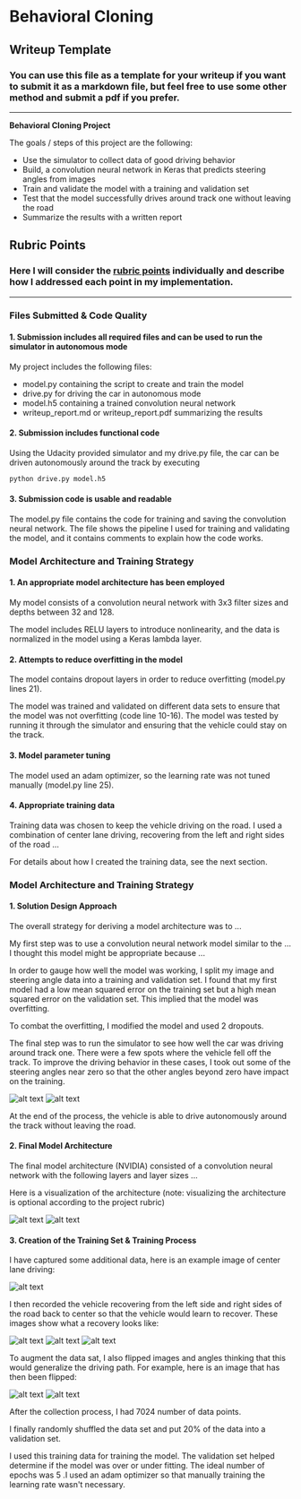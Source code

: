 # **Behavioral Cloning** 

## Writeup Template

### You can use this file as a template for your writeup if you want to submit it as a markdown file, but feel free to use some other method and submit a pdf if you prefer.

---

**Behavioral Cloning Project**

The goals / steps of this project are the following:
* Use the simulator to collect data of good driving behavior
* Build, a convolution neural network in Keras that predicts steering angles from images
* Train and validate the model with a training and validation set
* Test that the model successfully drives around track one without leaving the road
* Summarize the results with a written report


[//]: # (Image References)

[image1]: ./examples/model.png "Model Visualization"
[image3]: ./examples/center.jpg "Recovery Image"
[image4]: ./examples/left.jpg "Recovery Image"
[image5]: ./examples/right.jpg "Recovery Image"
[image6]: ./examples/center.jpg "Normal Image"
[image7]: ./examples/flipped.jpg "Flipped Image"
[image8]: ./examples/BeforeBalanced.png "Before Balance"
[image9]: ./examples/AfterBalanced.png "After Balance"
[image10]: ./examples/Summary_NVIDIAmodel.png "Summary of Model"

## Rubric Points
### Here I will consider the [rubric points](https://review.udacity.com/#!/rubrics/432/view) individually and describe how I addressed each point in my implementation.  

---
### Files Submitted & Code Quality

#### 1. Submission includes all required files and can be used to run the simulator in autonomous mode

My project includes the following files:
* model.py containing the script to create and train the model
* drive.py for driving the car in autonomous mode
* model.h5 containing a trained convolution neural network 
* writeup_report.md or writeup_report.pdf summarizing the results

#### 2. Submission includes functional code
Using the Udacity provided simulator and my drive.py file, the car can be driven autonomously around the track by executing 
```sh
python drive.py model.h5
```

#### 3. Submission code is usable and readable

The model.py file contains the code for training and saving the convolution neural network. The file shows the pipeline I used for training and validating the model, and it contains comments to explain how the code works.

### Model Architecture and Training Strategy

#### 1. An appropriate model architecture has been employed

My model consists of a convolution neural network with 3x3 filter sizes and depths between 32 and 128.

The model includes RELU layers to introduce nonlinearity, and the data is normalized in the model using a Keras lambda layer. 

#### 2. Attempts to reduce overfitting in the model

The model contains dropout layers in order to reduce overfitting (model.py lines 21). 

The model was trained and validated on different data sets to ensure that the model was not overfitting (code line 10-16). The model was tested by running it through the simulator and ensuring that the vehicle could stay on the track.

#### 3. Model parameter tuning

The model used an adam optimizer, so the learning rate was not tuned manually (model.py line 25).

#### 4. Appropriate training data

Training data was chosen to keep the vehicle driving on the road. I used a combination of center lane driving, recovering from the left and right sides of the road ... 

For details about how I created the training data, see the next section. 

### Model Architecture and Training Strategy

#### 1. Solution Design Approach

The overall strategy for deriving a model architecture was to ...

My first step was to use a convolution neural network model similar to the ... I thought this model might be appropriate because ...

In order to gauge how well the model was working, I split my image and steering angle data into a training and validation set. I found that my first model had a low mean squared error on the training set but a high mean squared error on the validation set. This implied that the model was overfitting. 

To combat the overfitting, I modified the model and used 2 dropouts.

The final step was to run the simulator to see how well the car was driving around track one. There were a few spots where the vehicle fell off the track. To improve the driving behavior in these cases, I took out some of the steering angles near zero so that the other angles beyond zero have impact on the training.

![alt text][image8]
![alt text][image9]

At the end of the process, the vehicle is able to drive autonomously around the track without leaving the road.

#### 2. Final Model Architecture

The final model architecture (NVIDIA) consisted of a convolution neural network with the following layers and layer sizes ...

Here is a visualization of the architecture (note: visualizing the architecture is optional according to the project rubric)

![alt text][image1]
![alt text][image10]

#### 3. Creation of the Training Set & Training Process

I have captured some additional data, here is an example image of center lane driving:

![alt text][image3]

I then recorded the vehicle recovering from the left side and right sides of the road back to center so that the vehicle would learn to recover. These images show what a recovery looks like: 

![alt text][image3]
![alt text][image4]
![alt text][image5]


To augment the data sat, I also flipped images and angles thinking that this would generalize the driving path. For example, here is an image that has then been flipped:

![alt text][image6]
![alt text][image7]


After the collection process, I had 7024 number of data points. 


I finally randomly shuffled the data set and put 20% of the data into a validation set. 

I used this training data for training the model. The validation set helped determine if the model was over or under fitting. The ideal number of epochs was 5 .I used an adam optimizer so that manually training the learning rate wasn't necessary.
